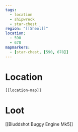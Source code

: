 ```yaml
---
tags:
  - location
  - shipwreck
  - star-chest
region: "[[Sheol]]"
location:
  - 590
  - 678
mapmarkers:
  - [star-chest, [590, 678]]
---
```

# Location
```meta-bind-embed
[[location-map]]
```
# Loot
[[Bluddshot Buggy Engine Mk5]]
